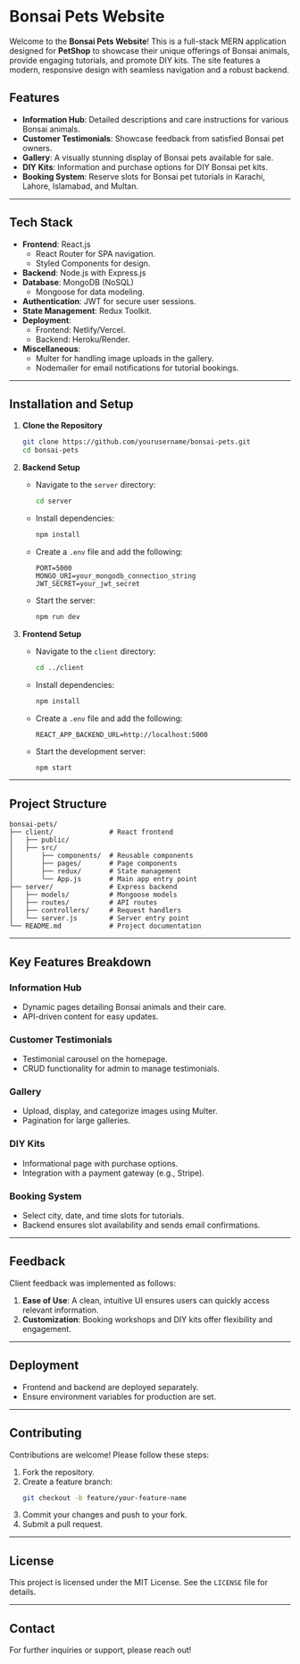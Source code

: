 # Bonsai Pets Website

Welcome to the **Bonsai Pets Website**! This is a full-stack MERN application designed for **PetShop** to showcase their unique offerings of Bonsai animals, provide engaging tutorials, and promote DIY kits. The site features a modern, responsive design with seamless navigation and a robust backend.

## Features

- **Information Hub**: Detailed descriptions and care instructions for various Bonsai animals.
- **Customer Testimonials**: Showcase feedback from satisfied Bonsai pet owners.
- **Gallery**: A visually stunning display of Bonsai pets available for sale.
- **DIY Kits**: Information and purchase options for DIY Bonsai pet kits.
- **Booking System**: Reserve slots for Bonsai pet tutorials in Karachi, Lahore, Islamabad, and Multan.

---

## Tech Stack

- **Frontend**: React.js
  - React Router for SPA navigation.
  - Styled Components for design.
- **Backend**: Node.js with Express.js
- **Database**: MongoDB (NoSQL)
  - Mongoose for data modeling.
- **Authentication**: JWT for secure user sessions.
- **State Management**: Redux Toolkit.
- **Deployment**: 
  - Frontend: Netlify/Vercel.
  - Backend: Heroku/Render.
- **Miscellaneous**:
  - Multer for handling image uploads in the gallery.
  - Nodemailer for email notifications for tutorial bookings.

---

## Installation and Setup

1. **Clone the Repository**
   ```bash
   git clone https://github.com/yourusername/bonsai-pets.git
   cd bonsai-pets
   ```

2. **Backend Setup**
   - Navigate to the `server` directory:
     ```bash
     cd server
     ```
   - Install dependencies:
     ```bash
     npm install
     ```
   - Create a `.env` file and add the following:
     ```env
     PORT=5000
     MONGO_URI=your_mongodb_connection_string
     JWT_SECRET=your_jwt_secret
     ```
   - Start the server:
     ```bash
     npm run dev
     ```

3. **Frontend Setup**
   - Navigate to the `client` directory:
     ```bash
     cd ../client
     ```
   - Install dependencies:
     ```bash
     npm install
     ```
   - Create a `.env` file and add the following:
     ```env
     REACT_APP_BACKEND_URL=http://localhost:5000
     ```
   - Start the development server:
     ```bash
     npm start
     ```

---

## Project Structure

```plaintext
bonsai-pets/
├── client/              # React frontend
│   ├── public/
│   ├── src/
│       ├── components/  # Reusable components
│       ├── pages/       # Page components
│       ├── redux/       # State management
│       └── App.js       # Main app entry point
├── server/              # Express backend
│   ├── models/          # Mongoose models
│   ├── routes/          # API routes
│   ├── controllers/     # Request handlers
│   └── server.js        # Server entry point
└── README.md            # Project documentation
```

---

## Key Features Breakdown

### Information Hub
- Dynamic pages detailing Bonsai animals and their care.
- API-driven content for easy updates.

### Customer Testimonials
- Testimonial carousel on the homepage.
- CRUD functionality for admin to manage testimonials.

### Gallery
- Upload, display, and categorize images using Multer.
- Pagination for large galleries.

### DIY Kits
- Informational page with purchase options.
- Integration with a payment gateway (e.g., Stripe).

### Booking System
- Select city, date, and time slots for tutorials.
- Backend ensures slot availability and sends email confirmations.

---

## Feedback
Client feedback was implemented as follows:
1. **Ease of Use**: A clean, intuitive UI ensures users can quickly access relevant information.
2. **Customization**: Booking workshops and DIY kits offer flexibility and engagement.

---

## Deployment

- Frontend and backend are deployed separately.
- Ensure environment variables for production are set.

---

## Contributing

Contributions are welcome! Please follow these steps:
1. Fork the repository.
2. Create a feature branch:
   ```bash
   git checkout -b feature/your-feature-name
   ```
3. Commit your changes and push to your fork.
4. Submit a pull request.

---

## License

This project is licensed under the MIT License. See the `LICENSE` file for details.

---

## Contact

For further inquiries or support, please reach out!
```
 